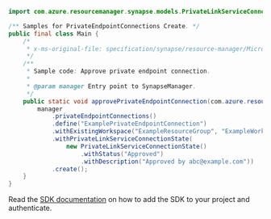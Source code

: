 ```java
import com.azure.resourcemanager.synapse.models.PrivateLinkServiceConnectionState;

/** Samples for PrivateEndpointConnections Create. */
public final class Main {
    /*
     * x-ms-original-file: specification/synapse/resource-manager/Microsoft.Synapse/stable/2021-06-01/examples/ApprovePrivateEndpointConnection.json
     */
    /**
     * Sample code: Approve private endpoint connection.
     *
     * @param manager Entry point to SynapseManager.
     */
    public static void approvePrivateEndpointConnection(com.azure.resourcemanager.synapse.SynapseManager manager) {
        manager
            .privateEndpointConnections()
            .define("ExamplePrivateEndpointConnection")
            .withExistingWorkspace("ExampleResourceGroup", "ExampleWorkspace")
            .withPrivateLinkServiceConnectionState(
                new PrivateLinkServiceConnectionState()
                    .withStatus("Approved")
                    .withDescription("Approved by abc@example.com"))
            .create();
    }
}
```

Read the [SDK documentation](https://github.com/Azure/azure-sdk-for-java/blob/azure-resourcemanager-synapse_1.0.0-beta.6/sdk/synapse/azure-resourcemanager-synapse/README.md) on how to add the SDK to your project and authenticate.
